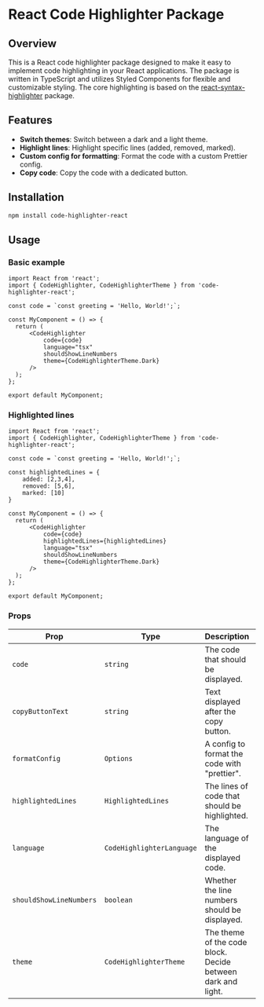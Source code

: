 # React Code Highlighter Package

## Overview

This is a React code highlighter package designed to make it easy to implement code highlighting in your React applications. 
The package is written in TypeScript and utilizes Styled Components for flexible and customizable styling.
The core highlighting is based on the [react-syntax-highlighter](https://github.com/react-syntax-highlighter/react-syntax-highlighter "Visit react-syntax-highlighter on GitHub") package.


## Features

- **Switch themes**: Switch between a dark and a light theme.
- **Highlight lines**: Highlight specific lines (added, removed, marked).
- **Custom config for formatting**: Format the code with a custom Prettier config.
- **Copy code**: Copy the code with a dedicated button.

## Installation

```bash
npm install code-highlighter-react
```

## Usage
### Basic example

```tsx
import React from 'react';
import { CodeHighlighter, CodeHighlighterTheme } from 'code-highlighter-react';

const code = `const greeting = 'Hello, World!';`;

const MyComponent = () => {
  return (
      <CodeHighlighter
          code={code}
          language="tsx"
          shouldShowLineNumbers
          theme={CodeHighlighterTheme.Dark} 
      />
  );
};

export default MyComponent;
```

### Highlighted lines

```tsx
import React from 'react';
import { CodeHighlighter, CodeHighlighterTheme } from 'code-highlighter-react';

const code = `const greeting = 'Hello, World!';`;

const highlightedLines = {
    added: [2,3,4],
    removed: [5,6],
    marked: [10]
}

const MyComponent = () => {
  return (
      <CodeHighlighter
          code={code}
          highlightedLines={highlightedLines}
          language="tsx"
          shouldShowLineNumbers
          theme={CodeHighlighterTheme.Dark} 
      />
  );
};

export default MyComponent;
```

### Props

| Prop                    | Type                      | Description                                                 | Default Value               |
|-------------------------|---------------------------|-------------------------------------------------------------|-----------------------------|
| `code`                  | `string`                  | The code that should be displayed.                          | -                           |
| `copyButtonText`        | `string`                  | Text displayed after the copy button.                       | -                           |
| `formatConfig`          | `Options`                 | A config to format the code with "prettier".                | Babel                       |
| `highlightedLines`      | `HighlightedLines`        | The lines of code that should be highlighted.               | -                           |
| `language`              | `CodeHighlighterLanguage` | The language of the displayed code.                         | -                           |
| `shouldShowLineNumbers` | `boolean`                 | Whether the line numbers should be displayed.               | `false`                     |
| `theme`                 | `CodeHighlighterTheme`    | The theme of the code block. Decide between dark and light. | `CodeHighlighterTheme.Dark` |
